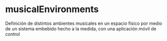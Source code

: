 # musicalEnvironments
Definición de distintos ambientes musicales en un espacio físico por medio de un sistema embebido hecho a la medida, con una aplicación móvil de control
